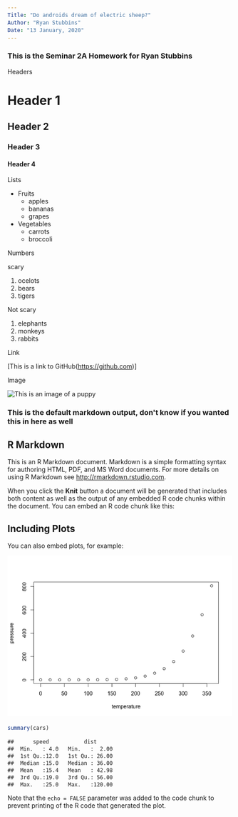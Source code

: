 ```yaml
---
Title: "Do androids dream of electric sheep?"
Author: "Ryan Stubbins"
Date: "13 January, 2020"
---
```




### This is the Seminar 2A Homework for Ryan Stubbins

Headers

# Header 1
## Header 2
### Header 3
#### Header 4

Lists

* Fruits
  * apples
  * bananas
  * grapes
* Vegetables
  + carrots
  + broccoli

Numbers

scary

1. ocelots
1. bears
1. tigers

Not scary

1. elephants
2. monkeys
3. rabbits

Link

[This is a link to GitHub(https://github.com)]

Image

![This is an image of a puppy](http://cdn2-www.dogtime.com/assets/uploads/gallery/30-impossibly-cute-puppies/impossibly-cute-puppy-8.jpg)

### This is the default markdown output, don't know if you wanted this in here as well


## R Markdown

This is an R Markdown document. Markdown is a simple formatting syntax for authoring HTML, PDF, and MS Word documents. For more details on using R Markdown see <http://rmarkdown.rstudio.com>.

When you click the **Knit** button a document will be generated that includes both content as well as the output of any embedded R code chunks within the document. You can embed an R code chunk like this:

## Including Plots

You can also embed plots, for example:

![](androids_files/figure-html/pressure-1.png)<!-- -->


```r
summary(cars)
```

```
##      speed           dist       
##  Min.   : 4.0   Min.   :  2.00  
##  1st Qu.:12.0   1st Qu.: 26.00  
##  Median :15.0   Median : 36.00  
##  Mean   :15.4   Mean   : 42.98  
##  3rd Qu.:19.0   3rd Qu.: 56.00  
##  Max.   :25.0   Max.   :120.00
```

Note that the `echo = FALSE` parameter was added to the code chunk to prevent printing of the R code that generated the plot.
